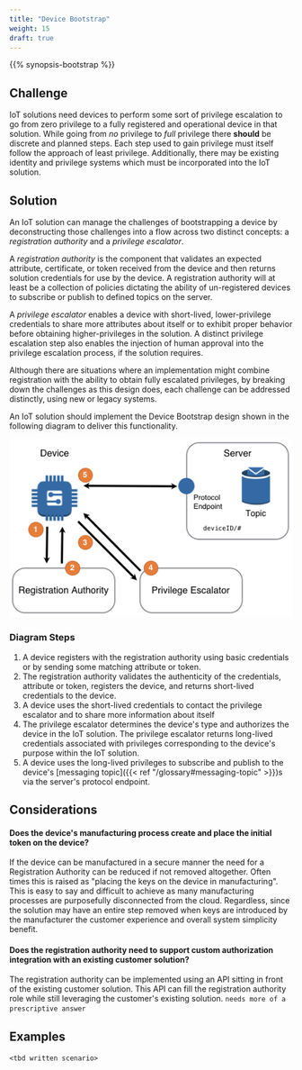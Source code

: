 ```yaml
---
title: "Device Bootstrap"
weight: 15
draft: true
---
```


{{% synopsis-bootstrap %}}
<!--more-->

## Challenge
IoT solutions need devices to perform some sort of privilege escalation to go from zero privilege to a fully registered and operational device in that solution. While going from *no* privilege to *full* privilege there **should** be discrete and planned steps. Each step used to gain privilege must itself follow the approach of least privilege. Additionally, there may be existing identity and privilege systems which must be incorporated into the IoT solution. 

## Solution
An IoT solution can manage the challenges of bootstrapping a device by deconstructing those challenges into a flow across two distinct concepts: a *registration authority* and a *privilege escalator*.  

A *registration authority* is the component that validates an expected attribute, certificate, or token received from the device and then returns solution credentials for use by the device. A registration authority will at least be a collection of policies dictating the ability of un-registered devices to subscribe or publish to defined topics on the server.

A *privilege escalator* enables a device with short-lived, lower-privilege credentials to share more attributes about itself or to exhibit proper behavior before obtaining higher-privileges in the solution. A distinct privilege escalation step also enables the injection of human approval into the privilege escalation process, if the solution requires. 

Although there are situations where an implementation might combine registration with the ability to obtain fully escalated privileges, by breaking down the challenges as this design does, each challenge can be addressed distinctly, using new or legacy systems. 

An IoT solution should implement the Device Bootstrap design shown in the following diagram to deliver this functionality.

![Device Bootstrapping](bootstrap.png)

### Diagram Steps
1. A device registers with the registration authority using basic credentials or by sending some matching attribute or token.
2. The registration authority validates the authenticity of the credentials, attribute or token, registers the device, and returns short-lived credentials to the device.
3. A device uses the short-lived credentials to contact the privilege escalator and to share more information about itself
4. The privilege escalator determines the device's type and authorizes the device in the IoT solution. The privilege escalator returns long-lived credentials associated with privileges corresponding to the device's purpose within the IoT solution.
5. A device uses the long-lived privileges to subscribe and publish to the device's [messaging topic]({{< ref "/glossary#messaging-topic" >}})s via the server's protocol endpoint.

## Considerations
#### Does the device's manufacturing process create and place the initial token on the device?

If the device can be manufactured in a secure manner the need for a Registration Authority can be reduced if not removed altogether. Often times this is raised as "placing the keys on the device in manufacturing". This is easy to say and difficult to achieve as many manufacturing processes are purposefully disconnected from the cloud. Regardless, since the solution may have an entire step removed when keys are introduced by the manufacturer the customer experience and overall system simplicity benefit.  

#### Does the registration authority need to support custom authorization integration with an existing customer solution?

The registration authority can be implemented using an API sitting in front of the existing customer solution. This API can fill the registration authority role while still leveraging the customer's existing solution. `needs more of a prescriptive answer`  

## Examples

    <tbd written scenario>